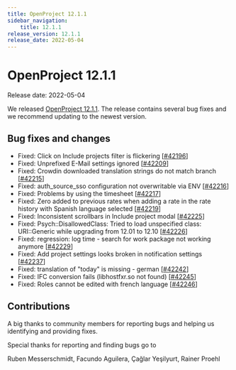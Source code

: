 ```yaml
---
title: OpenProject 12.1.1
sidebar_navigation:
    title: 12.1.1
release_version: 12.1.1
release_date: 2022-05-04
---
```


# OpenProject 12.1.1

Release date: 2022-05-04

We released [OpenProject 12.1.1](https://community.openproject.org/versions/1548).
The release contains several bug fixes and we recommend updating to the newest version.

## Bug fixes and changes

- Fixed: Click on Include projects filter is flickering \[[#42196](https://community.openproject.org/wp/42196)\]
- Fixed: Unprefixed E-Mail settings ignored \[[#42209](https://community.openproject.org/wp/42209)\]
- Fixed: Crowdin downloaded translation strings do not match branch \[[#42215](https://community.openproject.org/wp/42215)\]
- Fixed: auth_source_sso configuration not overwritable via ENV \[[#42216](https://community.openproject.org/wp/42216)\]
- Fixed: Problems by using the timesheet \[[#42217](https://community.openproject.org/wp/42217)\]
- Fixed: Zero added to previous rates when adding a rate in the rate history with Spanish language selected \[[#42219](https://community.openproject.org/wp/42219)\]
- Fixed: Inconsistent scrollbars in Include project modal \[[#42225](https://community.openproject.org/wp/42225)\]
- Fixed: Psych::DisallowedClass: Tried to load unspecified class: URI::Generic while upgrading from 12.01  to 12.10 \[[#42226](https://community.openproject.org/wp/42226)\]
- Fixed: regression: log time - search for work package not working anymore \[[#42229](https://community.openproject.org/wp/42229)\]
- Fixed: Add project settings looks broken in notification settings \[[#42237](https://community.openproject.org/wp/42237)\]
- Fixed: translation of "today" is missing - german \[[#42242](https://community.openproject.org/wp/42242)\]
- Fixed: IFC conversion fails (libhostfxr.so not found) \[[#42245](https://community.openproject.org/wp/42245)\]
- Fixed: Roles cannot be edited with french language \[[#42246](https://community.openproject.org/wp/42246)\]

## Contributions

A big thanks to community members for reporting bugs and helping us identifying and providing fixes.

Special thanks for reporting and finding bugs go to

Ruben Messerschmidt, Facundo Aguilera, Çağlar Yeşilyurt, Rainer Proehl
